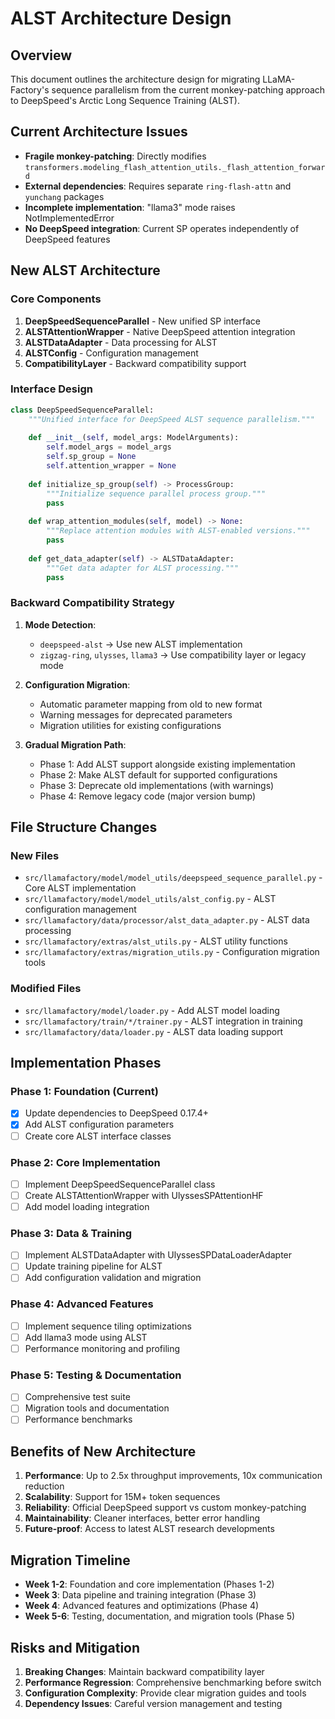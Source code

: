 # ALST Architecture Design

## Overview
This document outlines the architecture design for migrating LLaMA-Factory's sequence parallelism from the current monkey-patching approach to DeepSpeed's Arctic Long Sequence Training (ALST).

## Current Architecture Issues
- **Fragile monkey-patching**: Directly modifies `transformers.modeling_flash_attention_utils._flash_attention_forward`
- **External dependencies**: Requires separate `ring-flash-attn` and `yunchang` packages
- **Incomplete implementation**: "llama3" mode raises NotImplementedError
- **No DeepSpeed integration**: Current SP operates independently of DeepSpeed features

## New ALST Architecture

### Core Components
1. **DeepSpeedSequenceParallel** - New unified SP interface
2. **ALSTAttentionWrapper** - Native DeepSpeed attention integration
3. **ALSTDataAdapter** - Data processing for ALST
4. **ALSTConfig** - Configuration management
5. **CompatibilityLayer** - Backward compatibility support

### Interface Design

```python
class DeepSpeedSequenceParallel:
    """Unified interface for DeepSpeed ALST sequence parallelism."""
    
    def __init__(self, model_args: ModelArguments):
        self.model_args = model_args
        self.sp_group = None
        self.attention_wrapper = None
        
    def initialize_sp_group(self) -> ProcessGroup:
        """Initialize sequence parallel process group."""
        pass
        
    def wrap_attention_modules(self, model) -> None:
        """Replace attention modules with ALST-enabled versions.""" 
        pass
        
    def get_data_adapter(self) -> ALSTDataAdapter:
        """Get data adapter for ALST processing."""
        pass
```

### Backward Compatibility Strategy

1. **Mode Detection**: 
   - `deepspeed-alst` → Use new ALST implementation
   - `zigzag-ring`, `ulysses`, `llama3` → Use compatibility layer or legacy mode

2. **Configuration Migration**:
   - Automatic parameter mapping from old to new format
   - Warning messages for deprecated parameters
   - Migration utilities for existing configurations

3. **Gradual Migration Path**:
   - Phase 1: Add ALST support alongside existing implementation
   - Phase 2: Make ALST default for supported configurations  
   - Phase 3: Deprecate old implementations (with warnings)
   - Phase 4: Remove legacy code (major version bump)

## File Structure Changes

### New Files
- `src/llamafactory/model/model_utils/deepspeed_sequence_parallel.py` - Core ALST implementation
- `src/llamafactory/model/model_utils/alst_config.py` - ALST configuration management  
- `src/llamafactory/data/processor/alst_data_adapter.py` - ALST data processing
- `src/llamafactory/extras/alst_utils.py` - ALST utility functions
- `src/llamafactory/extras/migration_utils.py` - Configuration migration tools

### Modified Files
- `src/llamafactory/model/loader.py` - Add ALST model loading
- `src/llamafactory/train/*/trainer.py` - ALST integration in training
- `src/llamafactory/data/loader.py` - ALST data loading support

## Implementation Phases

### Phase 1: Foundation (Current)
- [x] Update dependencies to DeepSpeed 0.17.4+
- [x] Add ALST configuration parameters
- [ ] Create core ALST interface classes

### Phase 2: Core Implementation  
- [ ] Implement DeepSpeedSequenceParallel class
- [ ] Create ALSTAttentionWrapper with UlyssesSPAttentionHF
- [ ] Add model loading integration

### Phase 3: Data & Training
- [ ] Implement ALSTDataAdapter with UlyssesSPDataLoaderAdapter  
- [ ] Update training pipeline for ALST
- [ ] Add configuration validation and migration

### Phase 4: Advanced Features
- [ ] Implement sequence tiling optimizations
- [ ] Add llama3 mode using ALST
- [ ] Performance monitoring and profiling

### Phase 5: Testing & Documentation
- [ ] Comprehensive test suite
- [ ] Migration tools and documentation
- [ ] Performance benchmarks

## Benefits of New Architecture

1. **Performance**: Up to 2.5x throughput improvements, 10x communication reduction
2. **Scalability**: Support for 15M+ token sequences
3. **Reliability**: Official DeepSpeed support vs custom monkey-patching
4. **Maintainability**: Cleaner interfaces, better error handling
5. **Future-proof**: Access to latest ALST research developments

## Migration Timeline

- **Week 1-2**: Foundation and core implementation (Phases 1-2)
- **Week 3**: Data pipeline and training integration (Phase 3)  
- **Week 4**: Advanced features and optimizations (Phase 4)
- **Week 5-6**: Testing, documentation, and migration tools (Phase 5)

## Risks and Mitigation

1. **Breaking Changes**: Maintain backward compatibility layer
2. **Performance Regression**: Comprehensive benchmarking before switch
3. **Configuration Complexity**: Provide clear migration guides and tools
4. **Dependency Issues**: Careful version management and testing